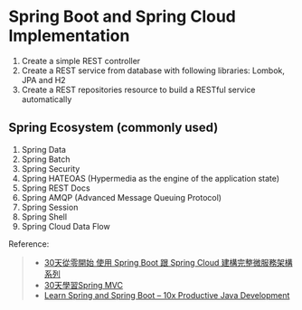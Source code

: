 # Spring Boot and Spring Cloud Implementation
1. Create a simple REST controller
2. Create a REST service from database with following libraries: Lombok, JPA and H2
3. Create a REST repositories resource to build a RESTful service automatically

## Spring Ecosystem (commonly used)
1. Spring Data
2. Spring Batch
3. Spring Security
4. Spring HATEOAS (Hypermedia as the engine of the application state)
5. Spring REST Docs 
6. Spring AMQP (Advanced Message Queuing Protocol)
7. Spring Session
8. Spring Shell
9. Spring Cloud Data Flow

Reference: 
>* [30天從零開始 使用 Spring Boot 跟 Spring Cloud 建構完整微服務架構 系列](https://ithelp.ithome.com.tw/users/20107338/ironman/1445)
>* [30天學習Spring MVC](https://ithelp.ithome.com.tw/users/20107812/ironman/1538)
>* [Learn Spring and Spring Boot – 10x Productive Java Development](https://learning.oreilly.com/videos/learn-spring-and/9781838648657/)